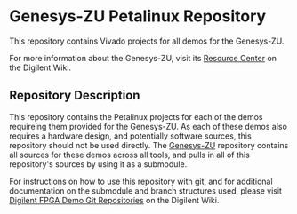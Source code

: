 # Genesys-ZU Petalinux Repository

This repository contains Vivado projects for all demos for the Genesys-ZU.

For more information about the Genesys-ZU, visit its [Resource Center](https://reference.digilentinc.com/programmable-logic/genesys-zu/start) on the Digilent Wiki.

## Repository Description

This repository contains the Petalinux projects for each of the demos requireing them provided for the Genesys-ZU. As each of these demos also requires a hardware design, and potentially software sources, this repository should not be used directly. The [Genesys-ZU](https://github.com/Digilent/Genesys-ZU) repository contains all sources for these demos across all tools, and pulls in all of this repository's sources by using it as a submodule.

For instructions on how to use this repository with git, and for additional documentation on the submodule and branch structures used, please visit [Digilent FPGA Demo Git Repositories](https://reference.digilentinc.com/reference/programmable-logic/documents/git) on the Digilent Wiki. 
